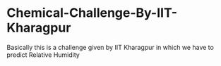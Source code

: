 # Chemical-Challenge-By-IIT-Kharagpur
Basically this is a challenge given by IIT Kharagpur in which we have to predict Relative Humidity
